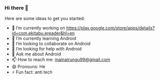 ### Hi there 👋



Here are some ideas to get you started:

- 🔭 I’m currently working on https://play.google.com/store/apps/details?id=com.ekitabu.ereader&hl=en
- 🌱 I’m currently learning Android
- 👯 I’m looking to collaborate on Android
- 🤔 I’m looking for help with Android
- 💬 Ask me about Android
- 📫 How to reach me: mainairungu99@gmail.com
- 😄 Pronouns: He
- ⚡ Fun fact: anti tech
